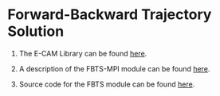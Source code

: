 # Forward-Backward Trajectory Solution

1. The E-CAM Library can be found [here](https://gitlab.e-cam2020.eu/e-cam/E-CAM-Library).

2. A description of the FBTS-MPI module can be found [here](https://gitlab.e-cam2020.eu/e-cam/E-CAM-Library/-/blob/master/Quantum-Dynamics-Modules/modules/FBTS_MPI/FBTS_MPI_readme.rst). 

3. Source code for the FBTS module can be found [here](https://gitlab.e-cam2020.eu/Quantum-Dynamics/fbts_mpi).